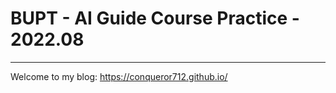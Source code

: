 # **BUPT - AI Guide Course Practice - 2022.08**

---

Welcome to my blog: https://conqueror712.github.io/

